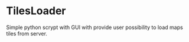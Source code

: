 # TilesLoader
Simple python scrypt with GUI with provide user possibility to load maps tiles from server.
